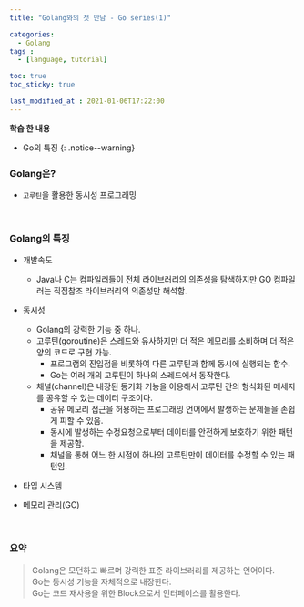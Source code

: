 ```yaml
---
title: "Golang와의 첫 만남 - Go series(1)"

categories:
  - Golang
tags :
  - [language, tutorial]

toc: true
toc_sticky: true

last_modified_at : 2021-01-06T17:22:00
---
```


**학습 한 내용**
- Go의 특징
{: .notice--warning}

### Golang은?
- `고루틴`을 활용한 동시성 프로그래밍
<br>

### Golang의 특징
- 개발속도
  - Java나 C는 컴파일러들이 전체 라이브러리의 의존성을 탐색하지만 GO 컴파일러는 직접참조 라이브러리의 의존성만 해석함.
  
- 동시성
  - Golang의 강력한 기능 중 하나.
  - 고루틴(goroutine)은 스레드와 유사하지만 더 적은 메모리를 소비하며 더 적은 양의 코드로 구현 가능.
    - 프로그램의 진입점을 비롯하여 다른 고루틴과 함께 동시에 실행되는 함수.
    - Go는 여러 개의 고루틴이 하나의 스레드에서 동작한다.
  - 채널(channel)은 내장된 동기화 기능을 이용해서 고루틴 간의 형식화된 메세지를 공유할 수 있는 데이터 구조이다.
    - 공유 메모리 접근을 허용하는 프로그래밍 언어에서 발생하는 문제들을 손쉽게 피할 수 있음.
    - 동시에 발생하는 수정요청으로부터 데이터를 안전하게 보호하기 위한 패턴을 제공함.
    - 채널을 통해 어느 한 시점에 하나의 고루틴만이 데이터를 수정할 수 있는 패턴임.
  
- 타입 시스템
  
- 메모리 관리(GC)
<br>

### 요약
> Golang은 모던하고 빠르며 강력한 표준 라이브러리를 제공하는 언어이다.  
> Go는 동시성 기능을 자체적으로 내장한다.  
> Go는 코드 재사용을 위한 Block으로서 인터페이스를 활용한다.